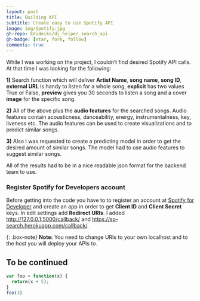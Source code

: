 ```yaml
---
layout: post
title: Building API
subtitle: Create easy to use Spotify API 
image: img/Spotify.jpg
gh-repo: Edudeiko/dj_helper_search_api
gh-badge: [star, fork, follow]
comments: true
---
```


While I was working on the project, I couldn’t find desired Spotify API calls. At that time I was looking for the following: 

**1)** Search function which will deliver **Artist Name**, **song name**, **song ID**, **external URL** is handy to listen for a whole song, **explicit** has two values True or False, **preview** gives you 30 seconds to listen a song and a cover **image** for the specific song. 

**2)** All of the above plus the **audio features** for the searched songs. Audio features contain acousticness, danceability, energy, instrumentalness, key, liveness etc. The audio features can be used to create visualizations and to predict similar songs. 

**3)** Also I was requested to create a predicting model in order to get the desired amount of similar songs. The model had to use audio features to suggest similar songs.

All of the results had to be in a nice readable json format for the backend team to use.

### Register Spotify for Developers account
Before getting into the code you have to to register an account at [Spotify for Developer](https://developer.spotify.com) and create an app in order to get **Client ID** and **Client Secret** keys. In edit settings add **Redirect URIs**. I added http://127.0.0.1:5000/callback/ and
https://sp-search.herokuapp.com/callback/. 

{: .box-note}
**Note:** You need to change URIs to your own localhost and to the host you will deploy your APIs to.

## To be continued

```javascript
var foo = function(x) {
  return(x + 5);
}
foo(3)
```

